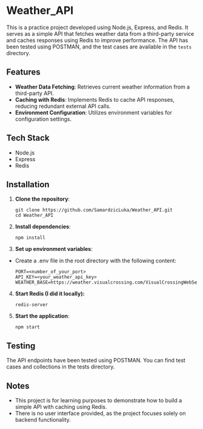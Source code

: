 # Weather_API

This is a practice project developed using Node.js, Express, and Redis. It serves as a simple API that fetches weather data from a third-party service and caches responses using Redis to improve performance. The API has been tested using POSTMAN, and the test cases are available in the `tests` directory.

## Features

- **Weather Data Fetching**: Retrieves current weather information from a third-party API.
- **Caching with Redis**: Implements Redis to cache API responses, reducing redundant external API calls.
- **Environment Configuration**: Utilizes environment variables for configuration settings.

## Tech Stack

- Node.js
- Express
- Redis

## Installation

1. **Clone the repository**:
   ```console
   git clone https://github.com/SamardzicLuka/Weather_API.git
   cd Weather_API
    ```
2. **Install dependencies**:
    ```console
    npm install
    ```
3. **Set up environment variables**:
- Create a .env file in the root directory with the following content:
    ```.env
    PORT=<number_of_your_port>
    API_KEY=<your_weather_api_key>
    WEATHER_BASE=https://weather.visualcrossing.com/VisualCrossingWebServices/rest/services/timeline/
    ```
4. **Start Redis (I did it locally):**
    ```console
    redis-server
    ```
5. **Start the application**:
    ```console
    npm start
    ```
## Testing
The API endpoints have been tested using POSTMAN. You can find test cases and collections in the tests directory.

## Notes
- This project is for learning purposes to demonstrate how to build a simple API with caching using Redis.
- There is no user interface provided, as the project focuses solely on backend functionality.
